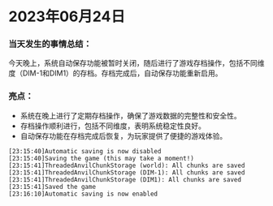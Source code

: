 # 2023年06月24日
### 当天发生的事情总结：
今天晚上，系统自动保存功能被暂时关闭，随后进行了游戏存档操作，包括不同维度（DIM-1和DIM1）的存档。存档完成后，自动保存功能重新启用。

### 亮点：
- 系统在晚上进行了定期存档操作，确保了游戏数据的完整性和安全性。
- 存档操作顺利进行，包括不同维度，表明系统稳定性良好。
- 自动保存功能在存档完成后恢复，为玩家提供了便捷的游戏体验。
```
[23:15:40]Automatic saving is now disabled
[23:15:40]Saving the game (this may take a moment!)
[23:15:41]ThreadedAnvilChunkStorage (world): All chunks are saved
[23:15:41]ThreadedAnvilChunkStorage (DIM-1): All chunks are saved
[23:15:41]ThreadedAnvilChunkStorage (DIM1): All chunks are saved
[23:15:41]Saved the game
[23:16:10]Automatic saving is now enabled
```
